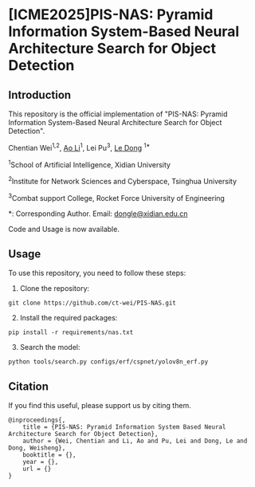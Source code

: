 # [ICME2025]PIS-NAS: Pyramid Information System-Based Neural Architecture Search for Object Detection

## Introduction
This repository is the official implementation  of "PIS-NAS: Pyramid Information System-Based Neural Architecture Search for Object Detection". 

Chentian Wei<sup>1,2</sup>, [Ao Li](https://liaosite.github.io/)<sup>1</sup>, Lei Pu<sup>3</sup>, [Le Dong](https://faculty.xidian.edu.cn/DL4/zh_CN/index/430205/list/index.htm) <sup>1\*</sup>

<sup>1</sup>School of Artificial Intelligence, Xidian University

<sup>2</sup>Institute for Network Sciences and Cyberspace, Tsinghua University

<sup>3</sup>Combat support College, Rocket Force University of Engineering

*: Corresponding Author. Email: dongle@xidian.edu.cn

Code and Usage is now available.
## Usage
To use this repository, you need to follow these steps:

1. Clone the repository:
```
git clone https://github.com/ct-wei/PIS-NAS.git
```

2. Install the required packages:
```
pip install -r requirements/nas.txt
```

3. Search the model:
```
python tools/search.py configs/erf/cspnet/yolov8n_erf.py
```

## Citation
If you find this useful, please support us by citing them.
```
@inproceedings{,
	title = {PIS-NAS: Pyramid Information System Based Neural Architecture Search for Object Detection},
	author = {Wei, Chentian and Li, Ao and Pu, Lei and Dong, Le and Dong, Weisheng},
	booktitle = {},
	year = {},
	url = {}
}
```
